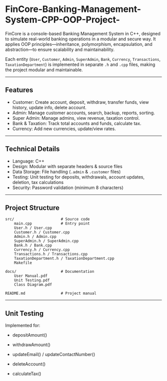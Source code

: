 # FinCore-Banking-Management-System-CPP-OOP-Project-
FinCore is a console-based Banking Management System in C++, designed to simulate real-world banking operations in a modular and secure way. It applies OOP principles—inheritance, polymorphism, encapsulation, and abstraction—to ensure scalability and maintainability.

Each entity (`User`, `Customer`, `Admin`, `SuperAdmin`, `Bank`, `Currency`, `Transactions`, `TaxationDepartment`) is implemented in separate `.h` and `.cpp` files, making the project modular and maintainable.  

---

## Features  

- Customer: Create account, deposit, withdraw, transfer funds, view history, update info, delete account.  
- Admin: Manage customer accounts, search, backup, reports, sorting.  
- Super Admin: Manage admins, view revenue, taxation control.  
- Bank & Taxation: Track total accounts and funds, calculate tax.  
- Currency: Add new currencies, update/view rates.  

---

## Technical Details  
- Language: C++  
- Design: Modular with separate headers & source files  
- Data Storage: File handling (`.admin` & `.customer` files)  
- Testing: Unit testing for deposits, withdrawals, account updates, deletion, tax calculations  
- Security: Password validation (minimum 8 characters)  

---

## Project Structure
  
    src/                     # Source code
        main.cpp             # Entry point
        User.h / User.cpp
        Customer.h / Customer.cpp
        Admin.h / Admin.cpp
        SuperAdmin.h / SuperAdmin.cpp
        Bank.h / Bank.cpp
        Currency.h / Currency.cpp
        Transactions.h / Transactions.cpp
        TaxationDepartment.h / TaxationDepartment.cpp
        Makefile

    docs/                    # Documentation
        User Manual.pdf
        Unit Testing.pdf
        Class Diagram.pdf

    README.md                # Project manual

---

## Unit Testing

Implemented for:

- depositAmount()

- withdrawAmount()

- updateEmail() / updateContactNumber()

- deleteAccount()

- calculateTax()
